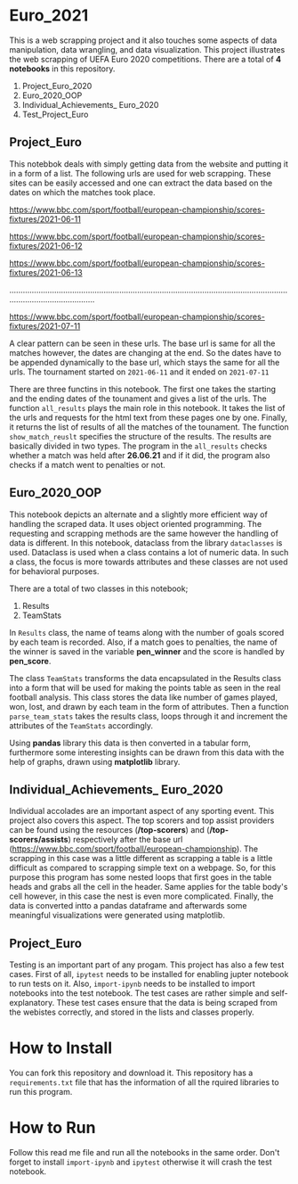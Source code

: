 # Euro_2021
This is a web scrapping project and it also touches some aspects of data manipulation, data wrangling, and data visualization. This project illustrates the web scrapping of UEFA Euro 2020 competitions. There are a total of **4 notebooks** in this repository.

1. Project_Euro_2020
2. Euro_2020_OOP
3. Individual_Achievements_ Euro_2020
4. Test_Project_Euro

## Project_Euro

This notebbok deals with simply getting data from the website and putting it in a form of a list. The following urls are used for web scrapping. These sites can be easily accessed and one can extract the data based on the dates on which the matches took place.

https://www.bbc.com/sport/football/european-championship/scores-fixtures/2021-06-11

https://www.bbc.com/sport/football/european-championship/scores-fixtures/2021-06-12

https://www.bbc.com/sport/football/european-championship/scores-fixtures/2021-06-13

..................................................................................................................................................................


https://www.bbc.com/sport/football/european-championship/scores-fixtures/2021-07-11

A clear pattern can be seen in these urls. The base url is same for all the matches however, the dates are changing at the end. So the dates have to be appended dynamically to the base url, which stays the same for all the urls. The tournament started on `2021-06-11` and it ended on `2021-07-11` 

There are three functins in this notebook. The first one takes the starting and the ending dates of the tounament and gives a list of the urls. The function `all_results` plays the main role in this notebook. It takes the list of the urls and requests for the html text from these pages one by one. Finally, it returns the list of results of all the matches of the tounament. The function `show_match_reuslt` specifies the structure of the results. The results are basically divided in two types. The program in the `all_results` checks whether a match was held after **26.06.21** and if it did, the program also checks if a match went to penalties or not.

## Euro_2020_OOP

This notebook depicts an alternate and a slightly more efficient way of handling the scraped data. It uses object oriented programming. The requesting and scrapping methods are the same however the handling of data is different. In this notebook, dataclass from the library `dataclasses` is used. Dataclass is used when a class contains a lot of numeric data. In such a class, the focus is more towards attributes and these classes are not used for behavioral purposes. 

There are a total of two classes in this notebook;

1. Results
2. TeamStats

In `Results` class, the name of teams along with the number of goals scored by each team is recorded. Also, if a match goes to penalties, the name of the winner is saved in the variable **pen_winner** and the score is handled by **pen_score**.

The class `TeamStats` transforms the data encapsulated in the Results class into a form that will be used for making the points table as seen in the real football analysis. This class stores the data like number of games played, won, lost, and drawn by each team in the form of attributes. Then a function `parse_team_stats` takes the results class, loops through it and increment the attributes of the `TeamStats` accordingly.

Using **pandas** library this data is then converted in a tabular form, furthermore some interesting insights can be drawn from this data with the help of graphs, drawn using **matplotlib** library.

## Individual_Achievements_ Euro_2020

Individual accolades are an important aspect of any sporting event. This project also covers this aspect. The top scorers and top assist providers can be found using the resources (**/top-scorers**) and (**/top-scorers/assists**) respectively after the base url (https://www.bbc.com/sport/football/european-championship). The scrapping in this case was a little different as scrapping a table is a little difficult as compared to scrapping simple text on a webpage. So, for this purpose this program has some nested loops that first goes in the table heads and grabs all the cell in the header. Same applies for the table body's cell however, in this case the nest is even more complicated. Finally, the data is converted intto a pandas dataframe and afterwards some meaningful visualizations were generated using matplotlib.

## Project_Euro

Testing is an important part of any progam. This project has also a few test cases. First of all, `ipytest` needs to be installed for enabling jupter notebook to run tests on it. Also, `import-ipynb` needs to be installed to import notebooks into the test notebook. The test cases are rather simple and self-explanatory. These test cases ensure that the data is being scraped from the webistes correctly, and stored in the lists and classes properly.


# How to Install

You can fork this repository and download it. This repository has a `requirements.txt` file that has the information of all the rquired libraries to run this program.

# How to Run

Follow this read me file and run all the notebooks in the same order. Don't forget to install `import-ipynb` and `ipytest` otherwise it will crash the test notebook.
